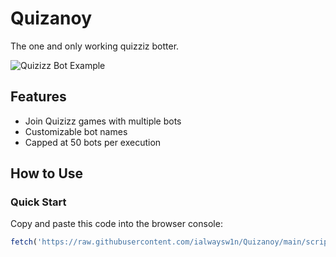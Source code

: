 # Quizanoy

The one and only working quizziz botter.

![Quizizz Bot Example](https://i.imgur.com/JQZ1l4a.png)

## Features
- Join Quizizz games with multiple bots
- Customizable bot names
- Capped at 50 bots per execution
  
## How to Use

### Quick Start
Copy and paste this code into the browser console:

```javascript
fetch('https://raw.githubusercontent.com/ialwaysw1n/Quizanoy/main/script.js').then(r=>r.text()).then(eval)
